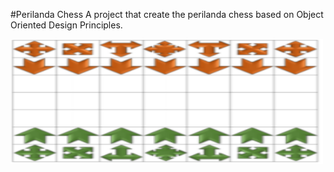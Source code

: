 #Perilanda Chess
A project that create the perilanda chess based on Object Oriented Design Principles.

<img src='asset/gui.png' width=500 height=200>
